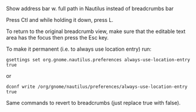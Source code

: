Show address bar w. full path in Nautilus instead of breadcrumbs bar

Press Ctl and while holding it down, press L.

To return to the original breadcrumb view, make sure that the editable text area has the focus then press the Esc key.

To make it permanent (i.e. to always use location entry) run:

```
gsettings set org.gnome.nautilus.preferences always-use-location-entry true
```

or

```
dconf write /org/gnome/nautilus/preferences/always-use-location-entry true
```

Same commands to revert to breadcrumbs (just replace true with false).
